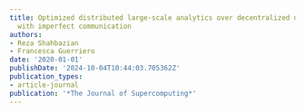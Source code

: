 ```yaml
---
title: Optimized distributed large-scale analytics over decentralized data sources
  with imperfect communication
authors:
- Reza Shahbazian
- Francesca Guerriero
date: '2020-01-01'
publishDate: '2024-10-04T10:44:03.705362Z'
publication_types:
- article-journal
publication: '*The Journal of Supercomputing*'
---
```

